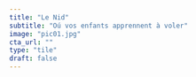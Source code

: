 ```yaml
---
title: "Le Nid"
subtitle: "Oú vos enfants apprennent à voler"
image: "pic01.jpg"
cta_url: ""
type: "tile"
draft: false
---
```



